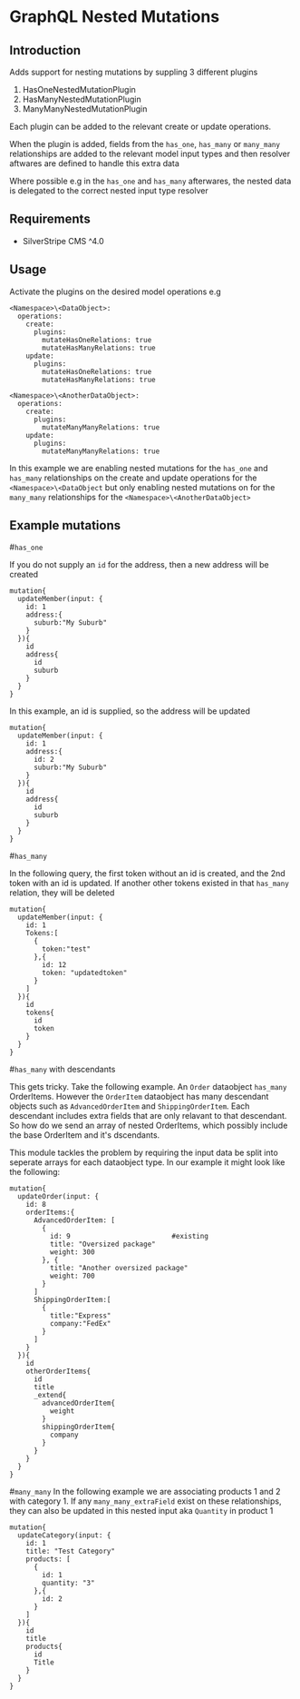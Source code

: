 # GraphQL Nested Mutations

## Introduction
Adds support for nesting mutations by suppling 3 different plugins
1. HasOneNestedMutationPlugin 
2. HasManyNestedMutationPlugin
3. ManyManyNestedMutationPlugin

Each plugin can be added to the relevant create or update operations.

When the plugin is added, fields from the `has_one`, `has_many` or `many_many` relationships
are added to the relevant model input types and then resolver aftwares are defined to handle this extra data

Where possible e.g in the `has_one` and `has_many` afterwares, the nested data is delegated to the correct nested input type resolver
## Requirements
* SilverStripe CMS ^4.0

## Usage
Activate the plugins on the desired model operations e.g 

```
<Namespace>\<DataObject>:
  operations:
    create:
      plugins:
        mutateHasOneRelations: true
        mutateHasManyRelations: true
    update:
      plugins:
        mutateHasOneRelations: true
        mutateHasManyRelations: true

<Namespace>\<AnotherDataObject>:
  operations:
    create:
      plugins:
        mutateManyManyRelations: true
    update:
      plugins:
        mutateManyManyRelations: true
```
In this example we are enabling nested mutations for the `has_one` and `has_many` relationships
 on the create and update operations for the `<Namespace>\<DataObject` but only enabling nested mutations
 on for the `many_many` relationships for the `<Namespace>\<AnotherDataObject>`

## Example mutations
#`has_one`

If you do not supply an `id` for the address, then a new address will be created
```
mutation{
  updateMember(input: {
    id: 1
    address:{
      suburb:"My Suburb"
    }
  }){
    id
    address{
      id
      suburb
    }
  }
}
```
In this example, an id is supplied, so the address will be updated
```
mutation{
  updateMember(input: {
    id: 1
    address:{
      id: 2
      suburb:"My Suburb"
    }
  }){
    id
    address{
      id
      suburb
    }
  }
}
```

#`has_many`

In the following query, the first token without an id is created, and the 2nd token with an id is updated.
If another other tokens existed in that `has_many` relation, they will be deleted
```
mutation{
  updateMember(input: {
    id: 1
    Tokens:[
      {
        token:"test"
      },{
        id: 12
		token: "updatedtoken"
      }
    ]
  }){
    id
    tokens{
      id
      token
    }
  }
}
```

#`has_many` with descendants

This gets tricky. Take the following example. An `Order` dataobject `has_many` OrderItems. However the `OrderItem` dataobject has many descendant objects such as 
`AdvancedOrderItem` and `ShippingOrderItem`. Each descendant includes extra fields that are only relavant to that descendant. So how do we send an array of nested
OrderItems, which possibly include the base OrderItem and it's dscendants.

This module tackles the problem by requiring the input data be split into seperate arrays for each dataobject type. In our example it might look like the following:

```
mutation{
  updateOrder(input: {
    id: 8
    orderItems:{
      AdvancedOrderItem: [
        {
          id: 9                         #existing
          title: "Oversized package"
          weight: 300
        }, {
          title: "Another oversized package"
          weight: 700
        }
      ]
      ShippingOrderItem:[
        {
          title:"Express"
          company:"FedEx"
        }
      ]
    }
  }){
    id
    otherOrderItems{
      id
      title
      _extend{
        advancedOrderItem{
          weight
        }
        shippingOrderItem{
          company
        }
      }
    }
  }
}
```

#`many_many`
In the following example we are associating products 1 and 2 with category 1. If any `many_many_extraField` exist
on these relationships, they can also be updated in this nested input aka `Quantity` in product 1
```
mutation{
  updateCategory(input: {
    id: 1
    title: "Test Category"
    products: [
      {
        id: 1
        quantity: "3"
      },{
        id: 2
      }
    ]
  }){
    id
    title
    products{
      id
      Title
    }
  }
}
```

 
